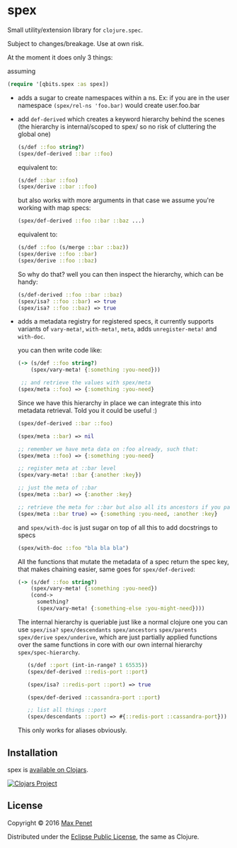 # spex
<!-- [![Build Status](https://secure.travis-ci.org/mpenet/spex.png?branch=master)](http://travis-ci.org/mpenet/spex) -->

Small utility/extension library for `clojure.spec`.

Subject to changes/breakage. Use at own risk.

At the moment it does only 3 things:

assuming

``` clojure
(require '[qbits.spex :as spex])
```

* adds a sugar to create namespaces within a ns. Ex: if you are in
  the user namespace `(spex/rel-ns 'foo.bar)` would create
  user.foo.bar

* add `def-derived` which creates a keyword hierarchy behind the
  scenes (the hierarchy is internal/scoped to spex/ so no risk of
  cluttering the global one)

  ```clj
  (s/def ::foo string?)
  (spex/def-derived ::bar ::foo)
  ```
  equivalent to:
  ```clj
  (s/def ::bar ::foo)
  (spex/derive ::bar ::foo)
  ```

  but also works with more arguments in that case we assume you're
  working with map specs:

  ```clj
  (spex/def-derived ::foo ::bar ::baz ...)
  ```
  equivalent to:
  ```clj
  (s/def ::foo (s/merge ::bar ::baz))
  (spex/derive ::foo ::bar)
  (spex/derive ::foo ::baz)
  ```

  So why do that? well you can then inspect the hierarchy, which can
  be handy:

  ``` clj
  (s/def-derived ::foo ::bar ::baz)
  (spex/isa? ::foo ::bar) => true
  (spex/isa? ::foo ::baz) => true
  ```

* adds a metadata registry for registered specs, it currently supports
  variants of `vary-meta!`, `with-meta!`, `meta`, adds
  `unregister-meta!` and `with-doc`.

  you can then write code like:
  ```clj
  (-> (s/def ::foo string?)
      (spex/vary-meta! {:something :you-need}))

   ;; and retrieve the values with spex/meta
  (spex/meta ::foo) => {:something :you-need}
  ```

  Since we have this hierarchy in place we can integrate this into
  metadata retrieval. Told you it could be useful :)

  ```clj
  (spex/def-derived ::bar ::foo)

  (spex/meta ::bar) => nil

  ;; remember we have meta data on :foo already, such that:
  (spex/meta ::foo) => {:something :you-need}

  ;; register meta at ::bar level
  (spex/vary-meta! ::bar {:another :key})

  ;; just the meta of ::bar
  (spex/meta ::bar) => {:another :key}

  ;; retrieve the meta for ::bar but also all its ancestors if you pass true to spex/meta
  (spex/meta ::bar true) => {:something :you-need, :another :key}
  ```

  and `spex/with-doc` is just sugar on top of all this to add docstrings to specs

  ```clj
  (spex/with-doc ::foo "bla bla bla")
  ```

  All the functions that mutate the metadata of a spec return the spec
  key, that makes chaining easier, same goes for `spex/def-derived`:

  ```clojure
  (-> (s/def ::foo string?)
      (spex/vary-meta! {:something :you-need})
      (cond->
        something?
        (spex/vary-meta! {:something-else :you-might-need})))
  ```
  The internal hierarchy is queriable just like a normal clojure one
  you can use `spex/isa?` `spex/descendants` `spex/ancestors`
  `spex/parents` `spex/derive` `spex/underive`, which are just
  partially applied functions over the same functions in core with our
  own internal hierarchy `spex/spec-hierarchy`.


  ```clojure
     (s/def ::port (int-in-range? 1 65535))
     (spex/def-derived ::redis-port ::port)

     (spex/isa? ::redis-port ::port) => true

     (spex/def-derived ::cassandra-port ::port)

     ;; list all things ::port
     (spex/descendants ::port) => #{::redis-port ::cassandra-port}))

  ```

  This only works for aliases obviously.

## Installation

spex is [available on Clojars](https://clojars.org/cc.qbits/spex).

[![Clojars Project](https://img.shields.io/clojars/v/cc.qbits/spex.svg)](https://clojars.org/cc.qbits/spex)

## License

Copyright © 2016 [Max Penet](http://twitter.com/mpenet)

Distributed under the
[Eclipse Public License](http://www.eclipse.org/legal/epl-v10.html),
the same as Clojure.

